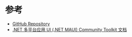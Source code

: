 # 参考

- [GitHub Repository](https://github.com/CommunityToolkit/Maui)
- [.NET 多平台应用 UI (.NET MAUI) Community Toolkit 文档](https://docs.microsoft.com/zh-cn/dotnet/communitytoolkit/maui/)
